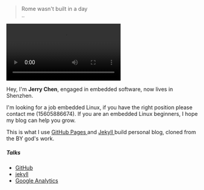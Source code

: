 <blockquote><p>Rome wasn't built in a day<br>
..</p></blockquote>

<video controls autoplay>
    <source src="/res/demo.mp4">
</video>

<p>Hey, I'm <strong>Jerry Chen</strong>, engaged in embedded software, now lives in Shenzhen.</p>

<p>I'm looking for a job embedded Linux, if you have the right position please contact me (15605886674). If you are an embedded Linux beginners, I hope my blog can help you grow.</p>

<p>This is what I use <a href="https://pages.github.com/"> GitHub Pages </a> and <a href="http://jekyll.com.cn/"> Jekyll </a> build personal blog, cloned from the BY god's work.</p>
    
<p></p>
    
##### Talks

<ul>
    <li><a href="https://github.com">GitHub</a></li>
    <li><a href="http://jekyll.com.cn/">jekyll</a></li>
    <li><a href="https://analytics.google.com/analytics">Google Analytics</a></li>
</ul>


